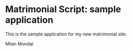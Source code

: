# Matrimonial Script: sample application
This is the sample application for my new matrimonial site.

Milan Mondal